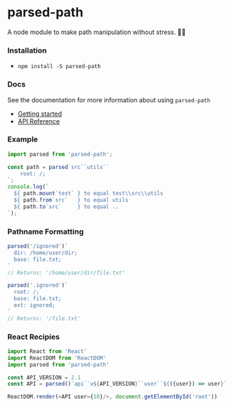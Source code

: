 # parsed-path
A node module to make path manipulation without stress. 🤳🏻

### Installation
- `npm install -S parsed-path`

### Docs
See the documentation for more information about using `parsed-path`

- [Getting started](
    https://github.com/tseijp/parsed-path/packages/parsed-path/docs/get.md)
- [API Reference](
    https://github.com/tseijp/parsed-path/packages/parsed-path/docs/api.md)

### Example
```js
import parsed from 'parsed-path';

const path = parsed`src``utils``
    root: /;
`;
console.log(`
  ${ path.mount`test` } to equal test\\src\\utils
  ${ path.from`src`   } to equal utils
  ${ path.to`src`     } to equal ..
`);
```

### Pathname Formatting

```js
parsed('/ignored')`
  dir: /home/user/dir;
  base: file.txt;
`
// Returns: '/home/user/dir/file.txt'

parsed('.ignored')`
  root: /;
  base: file.txt;
  ext: ignored;
`
// Returns: '/file.txt'
```

### React Recipies

```js
import React from 'React'
import ReactDOM from 'ReactDOM'
import parsed from 'parsed-path'

const API_VERSION = 2.1
const API = parsed()`api``v${API_VERSION}``user``${({user}) => user}`

ReactDOM.render(<API user={10}/>, document.getElementById('root'))
```
